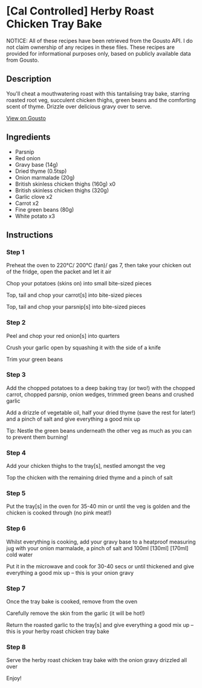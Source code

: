 # [Cal Controlled] Herby Roast Chicken Tray Bake

NOTICE: All of these recipes have been retrieved from the Gousto API. I do not claim ownership of any recipes in these files. These recipes are provided for informational purposes only, based on publicly available data from Gousto.

## Description

You'll cheat a mouthwatering roast with this tantalising tray bake, starring roasted root veg, succulent chicken thighs, green beans and the comforting scent of thyme. Drizzle over delicious gravy over to serve. 

[View on Gousto](https://www.gousto.co.uk/recipes/cookbook/joes-easy-chicken-tray-bake)

## Ingredients

- Parsnip
- Red onion
- Gravy base (14g)
- Dried thyme (0.5tsp)
- Onion marmalade (20g)
- British skinless chicken thighs (160g) x0
- British skinless chicken thighs (320g)
- Garlic clove x2
- Carrot x2
- Fine green beans (80g)
- White potato x3

## Instructions


### Step 1

Preheat the oven to 220°C/ 200°C (fan)/ gas 7, then take your chicken out of the fridge, open the packet and let it air

Chop your potatoes (skins on) into small bite-sized pieces

Top, tail and chop your carrot[s] into bite-sized pieces

Top, tail and chop your parsnip[s] into bite-sized pieces


### Step 2

Peel and chop your red onion[s] into quarters

Crush your garlic open by squashing it with the side of a knife

Trim your green beans


### Step 3

Add the chopped potatoes to a deep baking tray (or two!) with the chopped carrot, chopped parsnip, onion wedges, trimmed green beans and crushed garlic

Add a drizzle of vegetable oil, half your dried thyme (save the rest for later!) and a pinch of salt and give everything a good mix up

Tip: Nestle the green beans underneath the other veg as much as you can to prevent them burning!


### Step 4

Add your chicken thighs to the tray[s], nestled amongst the veg

Top the chicken with the remaining dried thyme and a pinch of salt


### Step 5

Put the tray[s] in the oven for 35-40 min or until the veg is golden and the chicken is cooked through (no pink meat!)


### Step 6

Whilst everything is cooking, add your gravy base to a heatproof measuring jug with your onion marmalade, a pinch of salt and 100ml <span class="text-purple">[130ml] <span class="text-danger">[170ml]</span> </span>cold water

Put it in the microwave and cook for 30-40 secs or until thickened and give everything a good mix up – this is your onion gravy


### Step 7

Once the tray bake is cooked, remove from the oven

Carefully remove the skin from the garlic (it will be hot!)

Return the roasted garlic to the tray[s] and give everything a good mix up – this is your herby roast chicken tray bake


### Step 8

Serve the herby roast chicken tray bake with the onion gravy drizzled all over

Enjoy!

